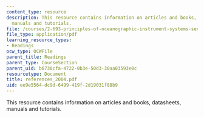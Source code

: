 ```yaml
---
content_type: resource
description: This resource contains information on articles and books, datasheets,
  manuals and tutorials.
file: /courses/2-693-principles-of-oceanographic-instrument-systems-sensors-and-measurements-13-998-spring-2004/ee9e5564dc9d6499419f2d19031f88b9_references_2004.pdf
file_type: application/pdf
learning_resource_types:
- Readings
ocw_type: OCWFile
parent_title: Readings
parent_type: CourseSection
parent_uid: b6730cfa-4722-0b3e-50d3-30aa03593e0c
resourcetype: Document
title: references_2004.pdf
uid: ee9e5564-dc9d-6499-419f-2d19031f88b9
---
```

This resource contains information on articles and books, datasheets, manuals and tutorials.


